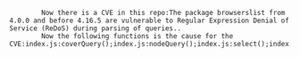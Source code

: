 
            Now there is a CVE in this repo:The package browserslist from 4.0.0 and before 4.16.5 are vulnerable to Regular Expression Denial of Service (ReDoS) during parsing of queries..
            Now the following functions is the cause for the CVE:index.js:coverQuery();index.js:nodeQuery();index.js:select();index.js:select();index.js:select();index.js:select();index.js:select();index.js:select();index.js:select();index.js:select();index.js:select();index.js:select();index.js:select();index.js:select();index.js:select();index.js:select();index.js:select();index.js:sinceQuery();
            